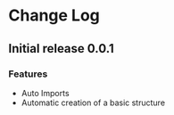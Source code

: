 # Change Log

## Initial release 0.0.1

### Features

* Auto Imports
* Automatic creation of a basic structure